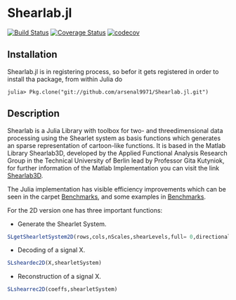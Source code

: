 # Shearlab.jl #

[![Build Status](https://travis-ci.org/arsenal9971/Shearlab.jl.svg?branch=master)](https://travis-ci.org/arsenal9971/Shearlab.jl)
[![Coverage Status](https://coveralls.io/repos/arsenal9971/Shearlab.jl/badge.svg?branch=master&service=github)](https://travis-ci.org/arsenal9971/Shearlab.jl?branch=master)
[![codecov](https://codecov.io/gh/arsenal9971/Shearlab.jl/branch/master/graph/badge.svg)](https://travis-ci.org/arsenal9971/Shearlab.j)

## Installation
Shearlab.jl is in registering process, so befor it gets registered in order to install tha package, from within Julia do 

    julia> Pkg.clone("git://github.com/arsenal9971/Shearlab.jl.git")

## Description 
Shearlab is a Julia Library with toolbox for two- and threedimensional data processing using the Shearlet system as basis functions which generates an sparse representation of cartoon-like functions. It is based in the Matlab Library Shearlab3D, developed by the Applied Functional Analysis Research Group in the Technical University of Berlin lead by Professor Gita Kutyniok, for further information of the Matlab Implementation you can visit the link [Shearlab3D](http://www3.math.tu-berlin.de/numerik/www.shearlab.org/).

The Julia implementation has visible efficiency improvements which can be seen in the carpet [Benchmarks](https://github.com/arsenal9971/Shearlab.jl/tree/master/benchmarks), and some examples in [Benchmarks](https://github.com/arsenal9971/Shearlab.jl/tree/master/benchmarks).

For the 2D version one has three important functions:

- Generate the Shearlet System.
```julia
SLgetShearletSystem2D(rows,cols,nScales,shearLevels,full= 0,directionalFilter, quadratureMirrorFilter) 
```

- Decoding of a signal X.
```julia
SLsheardec2D(X,shearletSystem) 
```

- Reconstruction of a signal X.
```julia
SLshearrec2D(coeffs,shearletSystem) 
```
